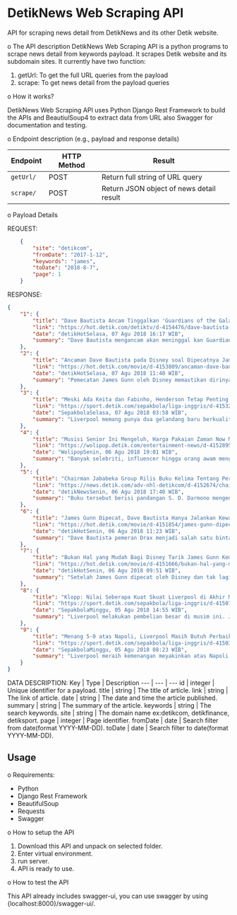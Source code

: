 # DetikNews Web Scraping API
 API for scraping news detail from DetikNews and its other Detik website.

o The API description
DetikNews Web Scraping API is a python programs to scrape news detail from keywords payload. It scrapes Detik website and its subdomain sites.
It currently have two function:
1. getUrl: To get the full URL queries from the payload
2. scrape: To get news detail from the payload queries

o How it works?

DetikNews Web Scraping API uses Python Django Rest Framework to build the APIs and BeautiulSoup4 to extract data from URL also Swagger for documentation and testing.

o Endpoint description (e.g., payload and response details)

Endpoint | HTTP Method | Result
-- | -- |-- 
`getUrl/` | POST | Return full string of URL query
`scrape/` | POST | Return JSON object of news detail result

o Payload Details

REQUEST:
```json
    {
        "site": "detikcom",
        "fromDate": "2017-1-12",
        "keywords": "james",
        "toDate": "2018-8-7",
        "page": 1
    }
```
RESPONSE:

```json
{
    "1": {
        "title": "Dave Bautista Ancam Tinggalkan 'Guardians of the Galaxy'",
        "link": "https://hot.detik.com/detiktv/d-4154476/dave-bautista-ancam-tinggalkan-guardians-of-the-galaxy",
        "date": "detikHotSelasa, 07 Agu 2018 16:17 WIB",
        "summary": "Dave Bautista mengancam akan meninggal kan Guardians of the Galaxy Vol. 3 bila Marvel tak menggunakan naskah James Gunn."
    },
    "2": {
        "title": "Ancaman Dave Bautista pada Disney soal Dipecatnya James Gunn",
        "link": "https://hot.detik.com/movie/d-4153809/ancaman-dave-bautista-pada-disney-soal-dipecatnya-james-gunn",
        "date": "detikHotSelasa, 07 Agu 2018 11:40 WIB",
        "summary": "Pemecatan James Gunn oleh Disney memastikan dirinya tak lagi ambil kendali dalam lanjutan 'Guardians of The Galaxy 3'."
    },
    "3": {
        "title": "Meski Ada Keita dan Fabinho, Henderson Tetap Penting untuk The Reds",
        "link": "https://sport.detik.com/sepakbola/liga-inggris/d-4153260/meski-ada-keita-dan-fabinho-henderson-tetap-penting-untuk-the-reds",
        "date": "SepakbolaSelasa, 07 Agu 2018 03:58 WIB",
        "summary": "Liverpool memang punya dua gelandang baru berkualitas, Fabinho dan Naby Keita. Tapi, bukan berarti Jordan Henderson tak lagi penting untuk The Reds."
    },
    "4": {
        "title": "Musisi Senior Ini Mengeluh, Harga Pakaian Zaman Now Mahal-mahal",
        "link": "https://wolipop.detik.com/entertainment-news/d-4152895/musisi-senior-ini-mengeluh-harga-pakaian-zaman-now-mahal-mahal",
        "date": "WolipopSenin, 06 Agu 2018 19:01 WIB",
        "summary": "Banyak selebriti, influencer hingga orang awam mengeluarkan uang ratusan juta rupiah demi penampilan. Hal itu rupanya membuat penyanyi senior ini jengah."
    },
    "5": {
        "title": "Chairman Jababeka Group Rilis Buku Kelima Tentang Peran Pengusaha",
        "link": "https://news.detik.com/adv-nhl-detikcom/d-4152674/chairman-jababeka-group-rilis-buku-kelima-tentang-peran-pengusaha",
        "date": "detikNewsSenin, 06 Agu 2018 17:40 WIB",
        "summary": "Buku tersebut berisi pandangan S. D. Darmono mengenai peran pengusaha untuk memberdayakan masyarakat dalam proses pembangunan bangsa."
    },
    "6": {
        "title": "James Gunn Dipecat, Dave Bautista Hanya Jalankan Kewajiban di 'GOTG'",
        "link": "https://hot.detik.com/movie/d-4151854/james-gunn-dipecat-dave-bautista-hanya-jalankan-kewajiban-di-gotg",
        "date": "detikHotSenin, 06 Agu 2018 11:23 WIB",
        "summary": "Dave Bautista pemeran Drax menjadi salah satu bintang yang tak terima sutradara James Gunn dipecat."
    },
    "7": {
        "title": "Bukan Hal yang Mudah Bagi Disney Tarik James Gunn Kembali",
        "link": "https://hot.detik.com/movie/d-4151666/bukan-hal-yang-mudah-bagi-disney-tarik-james-gunn-kembali",
        "date": "detikHotSenin, 06 Agu 2018 09:51 WIB",
        "summary": "Setelah James Gunn dipecat oleh Disney dan tak lagi menjadi sutradara 'Guardians of The Galaxy', selebriti hingga fans menyampaikan berbagai dukungan."
    },
    "8": {
        "title": "Klopp: Nilai Seberapa Kuat Skuat Liverpool di Akhir Musim",
        "link": "https://sport.detik.com/sepakbola/liga-inggris/d-4150756/klopp-nilai-seberapa-kuat-skuat-liverpool-di-akhir-musim",
        "date": "SepakbolaMinggu, 05 Agu 2018 14:55 WIB",
        "summary": "Liverpool melakukan pembelian besar di musim ini. Juergen Klopp menegaskan bahwa kekuatan skuat The Reds baru bisa dinilai di akhir musim."
    },
    "9": {
        "title": "Menang 5-0 atas Napoli, Liverpool Masih Butuh Perbaikan",
        "link": "https://sport.detik.com/sepakbola/liga-inggris/d-4150388/menang-5-0-atas-napoli-liverpool-masih-butuh-perbaikan",
        "date": "SepakbolaMinggu, 05 Agu 2018 08:23 WIB",
        "summary": "Liverpool meraih kemenangan meyakinkan atas Napoli dalam pertandingan uji coba pramusim. Meski demikian, Juergen Klopp menilai masih ada yang perlu dibenahi."
    }
}
```

DATA DESCRIPTION:
Key | Type | Description
--- | --- | ---
id | integer | Unique identifier for a payload.
title | string | The title of article.
link | string | The link of article.
date | string | The date and time the article published.
summary | string | The summary of the article.
keywords | string | The search keywords.
site | string | The domain name ex:detikcom, detikfinance, detiksport.
page | integer | Page identifier.
fromDate | date | Search filter from date(format YYYY-MM-DD).
toDate | date | Search filter to date(format YYYY-MM-DD).


## Usage
o Requirements:
- Python
- Django Rest Framework
- BeautifulSoup
- Requests
- Swagger

o How to setup the API

1. Download this API and unpack on selected folder. 
2. Enter virtual environment.
3. run server.
4. API is ready to use.

o How to test the API

This API already includes swagger-ui, you can use swagger by using {localhost:8000}/swagger-ui/.
